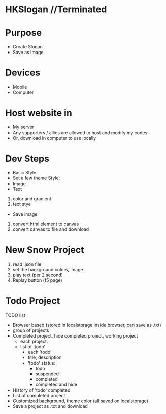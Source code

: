 # HKSlogan              //Terminated

# Purpose
- Create Slogan
- Save as Image

# Devices
- Mobile
- Computer

# Host website in
- My server
- Any supporters / allies are allowed to host and modify my codes
- Or, download in computer to use locally

# Dev Steps
- Basic Style
- Set a few theme Style:
- Image
- Text
1. color and gradient
2. text stye
- Save image
1. convert html element to canvas
2. convert canvas to file and download

# New Snow Project
1. read .json file
2. set the background colors, image
3. play text (per 2 second)
4. Replay button (f5 page)

# Todo Project
TODO list
- Browser based (stored in localstorage inside browser, can save as .txt)
- group of projects
- Completed project, hide completed project, working project
	- each project:
	- list of 'todo'
		- each 'todo'
		- title, description
		- 'todo' status:
			- todo
			- suspended
			- completed
			- completed and hide
- History of 'todo' completed
- List of completed project
- Customized background, theme color (all saved on localstorage)
- Save a project as .txt and download